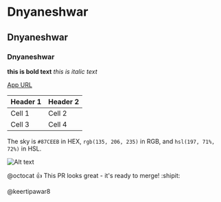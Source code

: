 # Dnyaneshwar
## Dnyaneshwar
### Dnyaneshwar



**this is bold text**
*this is italic text*

[App URL](https://chat.openai.com)


| Header 1 | Header 2 |
|----------|----------|
| Cell 1   | Cell 2   |
| Cell 3   | Cell 4   |

The sky is `#87CEEB` in HEX, `rgb(135, 206, 235)` in RGB, and `hsl(197, 71%, 72%)` in HSL.

![Alt text](https://github.githubassets.com/assets/GitHub-Mark-ea2971cee799.png)

@octocat :+1: This PR looks great - it's ready to merge! :shipit:

@keertipawar8